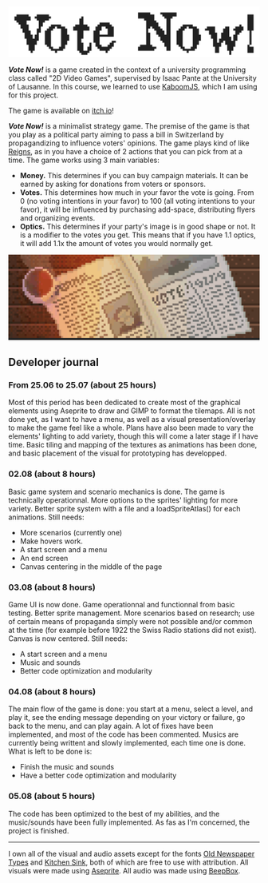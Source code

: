 ![Vote Now!](README_Materials/Title.gif)

***Vote Now!*** is a game created in the context of a university programming class called "2D Video Games", supervised by Isaac Pante at the University of Lausanne. In this course, we learned to use [KaboomJS](https://kaboomjs.com/), which I am using for this project.

The game is available on [itch.io](https://jrante.itch.io/vote-now)!

***Vote Now!*** is a minimalist strategy game. The premise of the game is that you play as a political party aiming to pass a bill in Switzerland by propagandizing to influence voters' opinions. The game plays kind of like [Reigns](https://store.steampowered.com/app/474750/Reigns/), as in you have a choice of 2 actions that you can pick from at a time. The game works using 3 main variables:

* **Money.** This determines if you can buy campaign materials. It can be earned by asking for donations from voters or sponsors.
* **Votes.** This determines how much in your favor the vote is going. From 0 (no voting intentions in your favor) to 100 (all voting intentions to your favor), it will be influenced by purchasing add-space, distributing flyers and organizing events.
* **Optics.** This determines if your party's image is in good shape or not. It is a modifier to the votes you get. This means that if you have 1.1 optics, it will add 1.1x the amount of votes you would normally get.

![Vote Now! Journal Event](README_Materials/Pub_Journal.gif)

## Developer journal
### From 25.06 to 25.07 (about 25 hours)
Most of this period has been dedicated to create most of the graphical elements using Aseprite to draw and GIMP to format the tilemaps. All is not done yet, as I want to have a menu, as well as a visual presentation/overlay to make the game feel like a whole. Plans have also been made to vary the elements' lighting to add variety, though this will come a later stage if I have time. Basic tiling and mapping of the textures as animations has been done, and basic placement of the visual for prototyping has developped.

### 02.08 (about 8 hours)
Basic game system and scenario mechanics is done. The game is technically operationnal. More options to the sprites' lighting for more variety. Better sprite system with a file and a loadSpriteAtlas() for each animations. Still needs:

* More scenarios (currently one)
* Make hovers work.
* A start screen and a menu
* An end screen
* Canvas centering in the middle of the page

### 03.08 (about 8 hours)
Game UI is now done. Game operationnal and functionnal from basic testing. Better sprite management. More scenarios based on research; use of certain means of propaganda simply were not possible and/or common at the time (for example before 1922 the Swiss Radio stations did not exist). Canvas is now centered. Still needs:

* A start screen and a menu
* Music and sounds
* Better code optimization and modularity

### 04.08 (about 8 hours)
The main flow of the game is done: you start at a menu, select a level, and play it, see the ending message depending on your victory or failure, go back to the menu, and can play again. A lot of fixes have been implemented, and most of the code has been commented. Musics are currently being writtent and slowly implemented, each time one is done. What is left to be done is:

* Finish the music and sounds
* Have a better code optimization and modularity

### 05.08 (about 5 hours)
The code has been optimized to the best of my abilities, and the music/sounds have been fully implemented. As fas as I'm concerned, the project is finished.

________________________
I own all of the visual and audio assets except for the fonts [Old Newspaper Types](https://www.dafont.com/oldnewspapertypes.font) and [Kitchen Sink](https://polyducks.itch.io/kitchen-sink-textmode-font), both of which are free to use with attribution. All visuals were made using [Aseprite](https://www.aseprite.org/). All audio was made using [BeepBox](https://www.beepbox.co/).
